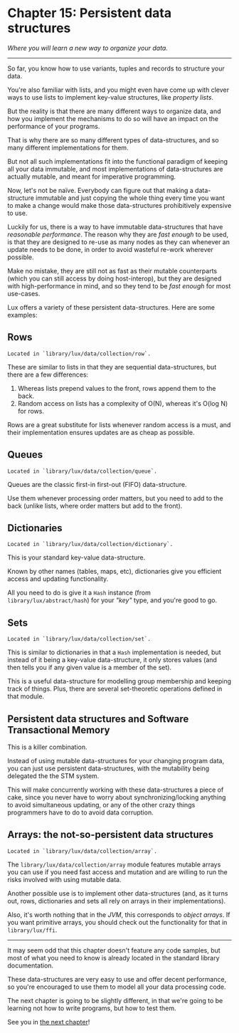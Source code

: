 # Chapter 15: Persistent data structures

_Where you will learn a new way to organize your data._

---

So far, you know how to use variants, tuples and records to structure your data.

You're also familiar with lists, and you might even have come up with clever ways to use lists to implement key-value structures, like _property lists_.

But the reality is that there are many different ways to organize data, and how you implement the mechanisms to do so will have an impact on the performance of your programs.

That is why there are so many different types of data-structures, and so many different implementations for them.

But not all such implementations fit into the functional paradigm of keeping all your data immutable, and most implementations of data-structures are actually mutable, and meant for imperative programming.

Now, let's not be naïve.
Everybody can figure out that making a data-structure immutable and just copying the whole thing every time you want to make a change would make those data-structures prohibitively expensive to use.

Luckily for us, there is a way to have immutable data-structures that have _reasonable performance_.
The reason why they are _fast enough_ to be used, is that they are designed to re-use as many nodes as they can whenever an update needs to be done, in order to avoid wasteful re-work wherever possible.

Make no mistake, they are still not as fast as their mutable counterparts (which you can still access by doing host-interop), but they are designed with high-performance in mind, and so they tend to be _fast enough_ for most use-cases.

Lux offers a variety of these persistent data-structures.
Here are some examples:

## Rows

	Located in `library/lux/data/collection/row`.

These are similar to lists in that they are sequential data-structures, but there are a few differences:

1. Whereas lists prepend values to the front, rows append them to the back.
2. Random access on lists has a complexity of O(N), whereas it's O(log N) for rows.

Rows are a great substitute for lists whenever random access is a must, and their implementation ensures updates are as cheap as possible.

## Queues

	Located in `library/lux/data/collection/queue`.

Queues are the classic first-in first-out (FIFO) data-structure.

Use them whenever processing order matters, but you need to add to the back (unlike lists, where order matters but add to the front).

## Dictionaries

	Located in `library/lux/data/collection/dictionary`.

This is your standard key-value data-structure.

Known by other names (tables, maps, etc), dictionaries give you efficient access and updating functionality.

All you need to do is give it a `Hash` instance (from `library/lux/abstract/hash`) for your _"key"_ type, and you're good to go.

## Sets

	Located in `library/lux/data/collection/set`.

This is similar to dictionaries in that a `Hash` implementation is needed, but instead of it being a key-value data-structure, it only stores values (and then tells you if any given value is a member of the set).

This is a useful data-structure for modelling group membership and keeping track of things. Plus, there are several set-theoretic operations defined in that module.

## Persistent data structures and Software Transactional Memory

This is a killer combination.

Instead of using mutable data-structures for your changing program data, you can just use persistent data-structures, with the mutability being delegated the the STM system.

This will make concurrently working with these data-structures a piece of cake, since you never have to worry about synchronizing/locking anything to avoid simultaneous updating, or any of the other crazy things programmers have to do to avoid data corruption.

## Arrays: the not-so-persistent data structures

	Located in `library/lux/data/collection/array`.

The `library/lux/data/collection/array` module features mutable arrays you can use if you need fast access and mutation and are willing to run the risks involved with using mutable data.

Another possible use is to implement other data-structures (and, as it turns out, rows, dictionaries and sets all rely on arrays in their implementations).

Also, it's worth nothing that in the _JVM_, this corresponds to _object arrays_.
If you want primitive arrays, you should check out the functionality for that in `library/lux/ffi`.

---

It may seem odd that this chapter doesn't feature any code samples, but most of what you need to know is already located in the standard library documentation.

These data-structures are very easy to use and offer decent performance, so you're encouraged to use them to model all your data processing code.

The next chapter is going to be slightly different, in that we're going to be learning not how to write programs, but how to test them.

See you in [the next chapter](chapter_16.md)!


